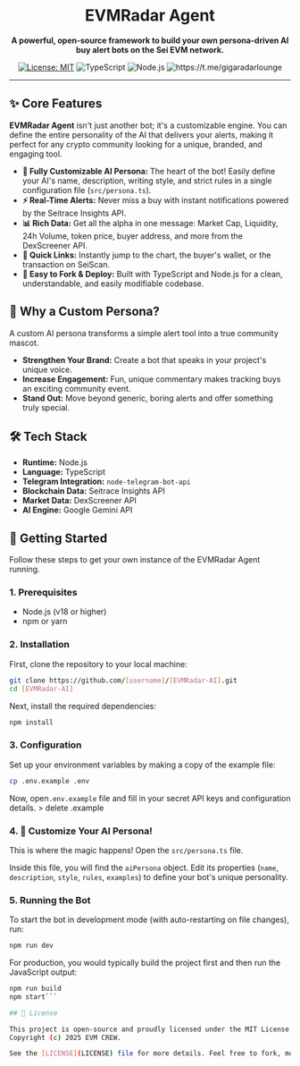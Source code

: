 <!-- Ganti placeholder di bawah ini -->
<div align="center">

  <h1>EVMRadar Agent</h1>
  <p>
    <b>A powerful, open-source framework to build your own persona-driven AI buy alert bots on the Sei EVM network.</b>
  </p>
  
  <p>
    <a href="https://github.com/[gigaevm]/[EVMRadar-AI]/blob/main/LICENSE"><img src="https://img.shields.io/badge/License-MIT-blue.svg" alt="License: MIT"></a>
    <img src="https://img.shields.io/badge/TypeScript-3178C6?logo=typescript&logoColor=white" alt="TypeScript">
    <img src="https://img.shields.io/badge/Node.js-339933?logo=nodedotjs&logoColor=white" alt="Node.js">
    <img src="https://img.shields.io/badge/Telegram-2CA5E0?logo=telegram&logoColor=white" alt="https://t.me/gigaradarlounge">
  </p>
</div>

---


## ✨ Core Features

**EVMRadar Agent** isn't just another bot; it's a customizable engine. You can define the entire personality of the AI that delivers your alerts, making it perfect for any crypto community looking for a unique, branded, and engaging tool.

- **🤖 Fully Customizable AI Persona:** The heart of the bot! Easily define your AI's name, description, writing style, and strict rules in a single configuration file (`src/persona.ts`).
- **⚡ Real-Time Alerts:** Never miss a buy with instant notifications powered by the Seitrace Insights API.
- **📊 Rich Data:** Get all the alpha in one message: Market Cap, Liquidity, 24h Volume, token price, buyer address, and more from the DexScreener API.
- **🔗 Quick Links:** Instantly jump to the chart, the buyer's wallet, or the transaction on SeiScan.
- **🚀 Easy to Fork & Deploy:** Built with TypeScript and Node.js for a clean, understandable, and easily modifiable codebase.

## 🤔 Why a Custom Persona?

A custom AI persona transforms a simple alert tool into a true community mascot.
- **Strengthen Your Brand:** Create a bot that speaks in your project's unique voice.
- **Increase Engagement:** Fun, unique commentary makes tracking buys an exciting community event.
- **Stand Out:** Move beyond generic, boring alerts and offer something truly special.

## 🛠️ Tech Stack

- **Runtime:** Node.js
- **Language:** TypeScript
- **Telegram Integration:** `node-telegram-bot-api`
- **Blockchain Data:** Seitrace Insights API
- **Market Data:** DexScreener API
- **AI Engine:** Google Gemini API

## 🚀 Getting Started

Follow these steps to get your own instance of the EVMRadar Agent running.

### 1. Prerequisites

- Node.js (v18 or higher)
- npm or yarn

### 2. Installation

First, clone the repository to your local machine:
```bash
git clone https://github.com/[username]/[EVMRadar-AI].git
cd [EVMRadar-AI]
```

Next, install the required dependencies:
```bash
npm install
```

### 3. Configuration

Set up your environment variables by making a copy of the example file:
```bash
cp .env.example .env
```
Now, open`.env.example` file and fill in your secret API keys and configuration details. > delete .example 

### 4. 🎨 Customize Your AI Persona!

This is where the magic happens! Open the `src/persona.ts` file.

Inside this file, you will find the `aiPersona` object. Edit its properties (`name`, `description`, `style`, `rules`, `examples`) to define your bot's unique personality.

### 5. Running the Bot

To start the bot in development mode (with auto-restarting on file changes), run:
```bash
npm run dev
```

For production, you would typically build the project first and then run the JavaScript output:
```bash
npm run build
npm start```

## 📄 License

This project is open-source and proudly licensed under the MIT License.
Copyright (c) 2025 EVM CREW.

See the [LICENSE](LICENSE) file for more details. Feel free to fork, modify, and create a unique bot for your own community!
